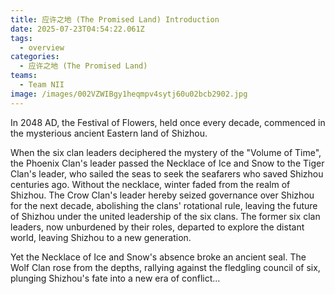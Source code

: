 ```yaml
---
title: 应许之地 (The Promised Land) Introduction
date: 2025-07-23T04:54:22.061Z
tags:
  - overview
categories:
  - 应许之地 (The Promised Land)
teams:
  - Team NII
image: /images/002VZWIBgy1heqmpv4sytj60u02bcb2902.jpg
---
```


In 2048 AD, the Festival of Flowers, held once every decade, commenced in the mysterious ancient Eastern land of Shizhou.

When the six clan leaders deciphered the mystery of the "Volume of Time", the Phoenix Clan's leader passed the Necklace of Ice and Snow to the Tiger Clan's leader, who sailed the seas to seek the seafarers who saved Shizhou centuries ago. Without the necklace, winter faded from the realm of Shizhou. The Crow Clan's leader hereby seized governance over Shizhou for the next decade, abolishing the clans' rotational rule, leaving the future of Shizhou under the united leadership of the six clans. The former six clan leaders, now unburdened by their roles, departed to explore the distant world, leaving Shizhou to a new generation.

Yet the Necklace of Ice and Snow's absence broke an ancient seal. The Wolf Clan rose from the depths, rallying against the fledgling council of six, plunging Shizhou's fate into a new era of conflict...
